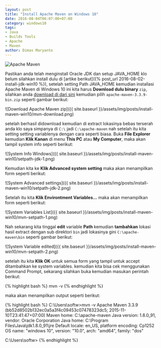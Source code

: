 ```yaml
---
layout: post
title: "Install Apache Maven on Windows 10"
date: 2016-08-04T06:07:00+07:00
category: windows10
tags: 
- Java
- Builds Tools
- Apache
- Maven
author: Dimas Maryanto
---
```


![Apache Maven]({{site.baseurl}}/assets/img/posts/install-maven-win10/logo.png)

Pastikan anda telah menginstall Oracle JDK dan setup JAVA_HOME klo belum silahkan install dulu di [artike berikut]({% post_url 2016-08-02-install-jdk-win10 %}), setelah setting Path JAVA_HOME kemudian installasi Apache Maven di Windows 10 ini kita harus **Download dulu binary** ```zip```, silahkan anda [download di dari sini](https://maven.apache.org/download.cgi) kemudian pilih ```apache-maven-3.3.9-bin.zip``` seperti gambar berikut:

![Download Apache Maven zip]({{ site.baseurl }}/assets/img/posts/install-maven-win10/mvn-download.png)

setelah berhasil didownload kemudian di extract lokasinya bebas terserah anda klo saya simpanya di ```C:\``` jadi ```C:\apache-maven``` nah setelah itu kita setting setting variablenya dengan cara seperti biasa. Buka **File Explorer** kemudian **Klik Kanan** di menu **This PC** atau **My Computer**, maka akan tampil system info seperti berikut:

<!--more-->

![System Info Windows]({{ site.baseurl }}/assets/img/posts/install-maven-win10/setpath-jdk-1.png)

Kemudian kita ke **Klik Advanced system setting** maka akan menampilkan form seperti berikut:

![System Advanced settings]({{ site.baseurl }}/assets/img/posts/install-maven-win10/setpath-jdk-2.png)

Setelah itu kita **Klik Environtment Variables...** maka akan menampilkan form seperti berikut:

![System Variables List]({{ site.baseurl }}/assets/img/posts/install-maven-win10/mvn-setpath-1.png)

Nah sekarang kita tinggal **edit** variable **Path** kemudian **tambahkan** lokasi hasil extract dengan sub direktori ```bin``` jadi lokasinya gini ```C:\apache-maven\bin``` seperti gambar berikut:

![System Variable edited]({{ site.baseurl }}/assets/img/posts/install-maven-win10/mvn-setpath-2.png)

setelah itu kita **Klik OK** untuk semua form yang tampil untuk accept ditambahkan ke system variables. kemudian kita bisa cek menggunakan Command Prompt, sekarang silahkan buka kemudian masukan perintah berikut:

{% highlight bash %}
mvn -v
{% endhighlight %}

maka akan menampilkan output seperti berikut:

{% highlight bash %}
C:\Users\softw>mvn -v
Apache Maven 3.3.9 (bb52d8502b132ec0a5a3f4c09453c07478323dc5; 2015-11-10T23:41:47+07:00)
Maven home: C:\apache-maven
Java version: 1.8.0_91, vendor: Oracle Corporation
Java home: C:\Program Files\Java\jdk1.8.0_91\jre
Default locale: en_US, platform encoding: Cp1252
OS name: "windows 10", version: "10.0", arch: "amd64", family: "dos"

C:\Users\softw>
{% endhighlight %}